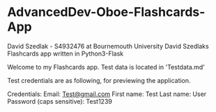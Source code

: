# AdvancedDev-Oboe-Flashcards-App
David Szedlak - S4932476 at Bournemouth University 
David Szedlaks Flashcards app written in Python3-Flask

Welcome to my Flashcards app. Test data is located in 'Testdata.md'

Test credentials are as following, for previewing the application. 

Credentials:
Email: Test@gmail.com
First name: Test 
Last name: User
Password (caps sensitive): Test1239 
